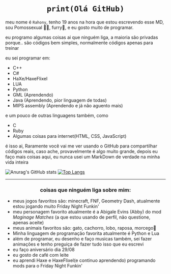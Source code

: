 # <div align="center"> ```print(Olá GitHub)``` </div>

meu nome é `Rahony`, tenho 19 anos na hora que estou escrevendo esse MD, sou Pomossexual 🏳️‍🌈, furry🦊, e eu gosto muito de programar.

eu programo algumas coisas ai que ninguém liga, a maioria são privadas porque.. são códigos bem simples, normalmente códigos apenas para treinar

eu sei programar em: 
- C++
- C#
- HaXe/HaxeFlixel
- LUA
- Python
- GML (Aprendendo)
- Java (Aprendendo, pior linguagem de todas)
- MIPS assembly (Aprendendo e já não aguento mais)

e um pouco de outras linguagens também, como
- C
- Ruby
- Algumas coisas para internet(HTML, CSS, JavaScript)

é isso ai, Raramente você vai me ver usando o GitHub para compartilhar códigos reais, caso ache, provavelmente é algo muito grande, depois eu faço mais coisas aqui, eu nunca usei um MarkDown de verdade na minha vida inteira

![Anurag's GitHub stats](https://github-readme-stats.vercel.app/api?username=Rahony&show_icons=true&theme=radical)
[![Top Langs](https://github-readme-stats.vercel.app/api/top-langs/?username=Rahony&size_weight=0.5&count_weight=0.5)](https://github.com/Rahony/github-readme-stats)

---
### <div align="center"> coisas que ninguém liga sobre mim: </div>
- meus jogos favoritos são: minecraft, FNF, Geometry Dash, atualmente estou jogando muito Friday Night Funkin'
- meu personagem favorito atualmente é a Abigale Evins (Abby) do mod *Maginage Matches* (a que estou usando de perfil, não questione, apenas aceite)
- meus animais favoritos são: gato, cachorro, lobo, raposa, morcego🦇
- Minha linguagem de programação favorita atualmente é Python e Lua
- além de programar, eu desenho e faço musicas também, sei fazer animações e tenho preguiça de fazer tudo isso que eu escrevi
- eu faço aniversário dia 29/08
- eu gosto de café com leite
- eu aprendi Haxe e HaxeFlixel(e continuo aprendendo) programando mods para o Friday Night Funkin'

<!---

<div align="center">
  
![Meu Fursona :3](https://uimg.ngfiles.com/profile/7162/7162221.png?f1642071472)
  
</div>

--->

<!---
Rahony/Rahony is a ✨ special ✨ repository because its `README.md` (this file) appears on your GitHub profile.
You can click the Preview link to take a look at your changes.
--->


